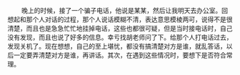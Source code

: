 &nbsp;&nbsp;&nbsp;&nbsp;&nbsp;&nbsp;&nbsp;&nbsp;晚上的时候，接了一个骗子电话，他说是某某，然后让我明天去办公室。回想起和那个人对话的过程，那个人说话模糊不清，表达意思模棱两可，说得不是很清楚，而且也是急急忙忙地挂掉电话，这些也都很可疑，但是当时接电话时，自己没有发现，而且也说了好多的信息。幸亏找胡老师问了下。给那个人打电话过去，发现关机了。现在想想，自己的至上堪忧，都没有搞清楚对方是谁，就乱答话，以后一定要弄清楚对方是谁，再讲话。其次，在遇到这些情况时，要想下是否符合常理。
